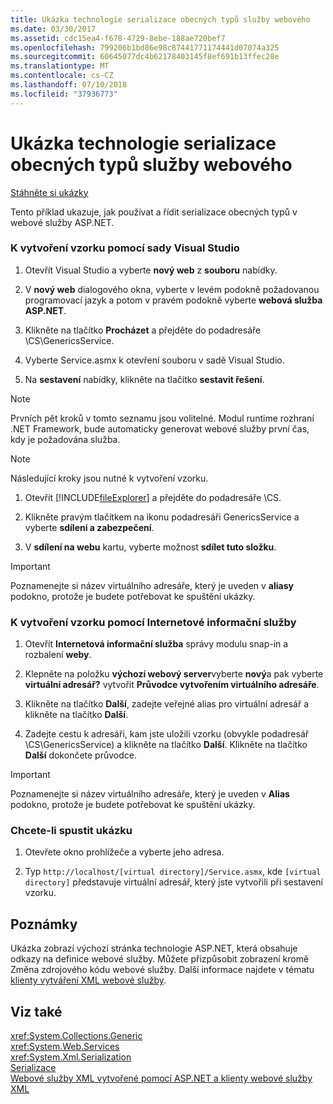 ```yaml
---
title: Ukázka technologie serializace obecných typů služby webového
ms.date: 03/30/2017
ms.assetid: cdc15ea4-f678-4729-8ebe-188ae720bef7
ms.openlocfilehash: 799206b1bd86e98c87441771174441d07074a325
ms.sourcegitcommit: 60645077dc4b62178403145f8ef691b13ffec28e
ms.translationtype: MT
ms.contentlocale: cs-CZ
ms.lasthandoff: 07/10/2018
ms.locfileid: "37936773"
---
```

# <a name="web-services-generics-serialization-technology-sample"></a>Ukázka technologie serializace obecných typů služby webového
[Stáhněte si ukázky](https://download.microsoft.com/download/4/7/B/47B2164C-E780-4B10-8DE4-2CB5B886E0A6/Technologies/Serialization/Xml%20Serialization/GenericsSerialization.zip.exe)  
  
 Tento příklad ukazuje, jak používat a řídit serializace obecných typů v webové služby ASP.NET.  
  
### <a name="to-build-the-sample-using-visual-studio"></a>K vytvoření vzorku pomocí sady Visual Studio  
  
1.  Otevřít Visual Studio a vyberte **nový web** z **souboru** nabídky.  
  
2.  V **nový web** dialogového okna, vyberte v levém podokně požadovanou programovací jazyk a potom v pravém podokně vyberte **webová služba ASP.NET**.  
  
3.  Klikněte na tlačítko **Procházet** a přejděte do podadresáře \CS\GenericsService.  
  
4.  Vyberte Service.asmx k otevření souboru v sadě Visual Studio.  
  
5.  Na **sestavení** nabídky, klikněte na tlačítko **sestavit řešení**.  
  
> [!NOTE]
>  Prvních pět kroků v tomto seznamu jsou volitelné. Modul runtime rozhraní .NET Framework, bude automaticky generovat webové služby první čas, kdy je požadována služba.  
  
> [!NOTE]
>  Následující kroky jsou nutné k vytvoření vzorku.  
  
1.  Otevřít [!INCLUDE[fileExplorer](../../../includes/fileexplorer-md.md)] a přejděte do podadresáře \CS.  
  
2.  Klikněte pravým tlačítkem na ikonu podadresáři GenericsService a vyberte **sdílení a zabezpečení**.  
  
3.  V **sdílení na webu** kartu, vyberte možnost **sdílet tuto složku**.  
  
> [!IMPORTANT]
>  Poznamenejte si název virtuálního adresáře, který je uveden v **aliasy** podokno, protože je budete potřebovat ke spuštění ukázky.  
  
### <a name="to-build-the-sample-using-internet-information-services"></a>K vytvoření vzorku pomocí Internetové informační služby  
  
1.  Otevřít **Internetová informační služba** správy modulu snap-in a rozbalení **weby**.  
  
2.  Klepněte na položku **výchozí webový server**vyberte **nový**a pak vyberte **virtuální adresář?** vytvořit **Průvodce vytvořením virtuálního adresáře**.  
  
3.  Klikněte na tlačítko **Další**, zadejte veřejné alias pro virtuální adresář a klikněte na tlačítko **Další**.  
  
4.  Zadejte cestu k adresáři, kam jste uložili vzorku (obvykle podadresář \CS\GenericsService) a klikněte na tlačítko **Další**. Klikněte na tlačítko **Další** dokončete průvodce.  
  
> [!IMPORTANT]
>  Poznamenejte si název virtuálního adresáře, který je uveden v **Alias** podokno, protože je budete potřebovat ke spuštění ukázky.  
  
### <a name="to-run-the-sample"></a>Chcete-li spustit ukázku  
  
1.  Otevřete okno prohlížeče a vyberte jeho adresa.  
  
2.  Typ `http://localhost/[virtual directory]/Service.asmx`, kde `[virtual directory]` představuje virtuální adresář, který jste vytvořili při sestavení vzorku.  
  
## <a name="remarks"></a>Poznámky  
 Ukázka zobrazí výchozí stránka technologie ASP.NET, která obsahuje odkazy na definice webové služby. Můžete přizpůsobit zobrazení kromě Změna zdrojového kódu webové služby. Další informace najdete v tématu [klienty vytváření XML webové služby](https://msdn.microsoft.com/library/c606f3cb-4111-45b4-ae42-9300420fa16c).  
  
## <a name="see-also"></a>Viz také  
 <xref:System.Collections.Generic>  
 <xref:System.Web.Services>  
 <xref:System.Xml.Serialization>  
 [Serializace](../../../docs/standard/serialization/index.md)  
 [Webové služby XML vytvořené pomocí ASP.NET a klienty webové služby XML](https://msdn.microsoft.com/library/1e64af78-d705-4384-b08d-591a45f4379c)
